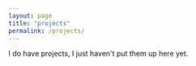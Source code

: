 ```yaml
---
layout: page
title: "projects"
permalink: /projects/
---
```


I do have projects, I just haven't put them up here yet.